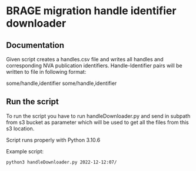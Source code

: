 # BRAGE migration handle identifier downloader

## Documentation

Given script creates a handles.csv file and writes all handles and corresponding NVA publication identifiers.
Handle-Identifier pairs will be written to file in following format:

some/handle,identifier
some/handle,identifier

## Run the script

To run the script you have to run handleDownloader.py and send in subpath from s3 bucket as parameter 
which will be used to get all the files from this s3 location. 

Script runs properly with Python 3.10.6

Example script:
```shell
python3 handleDownloader.py 2022-12-12:07/
```



